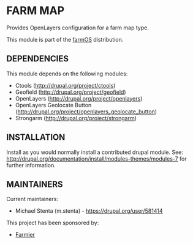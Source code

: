 FARM MAP
========

Provides OpenLayers configuration for a farm map type.

This module is part of the [farmOS](http://drupal.org/project/farm)
distribution.

DEPENDENCIES
------------

This module depends on the following modules:

 * Ctools (http://drupal.org/project/ctools)
 * Geofield (http://drupal.org/project/geofield)
 * OpenLayers (http://drupal.org/project/openlayers)
 * OpenLayers Geolocate Button (http://drupal.org/project/openlayers_geolocate_button)
 * Strongarm (http://drupal.org/project/strongarm)

INSTALLATION
------------

Install as you would normally install a contributed drupal module. See:
http://drupal.org/documentation/install/modules-themes/modules-7 for further
information.

MAINTAINERS
-----------

Current maintainers:
 * Michael Stenta (m.stenta) - https://drupal.org/user/581414

This project has been sponsored by:
 * [Farmier](http://farmier.com)
